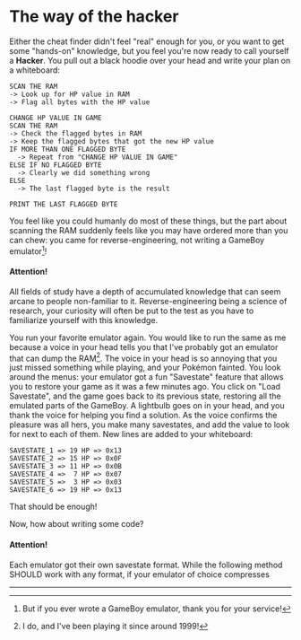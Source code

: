 # The way of the hacker

Either the cheat finder didn't feel "real" enough for you, or you want to get some "hands-on" knowledge, but you feel you're now ready to call yourself a **Hacker**. You pull out a black hoodie over your head and write your plan on a whiteboard:

```
SCAN THE RAM
-> Look up for HP value in RAM
-> Flag all bytes with the HP value

CHANGE HP VALUE IN GAME
SCAN THE RAM
-> Check the flagged bytes in RAM
-> Keep the flagged bytes that got the new HP value
IF MORE THAN ONE FLAGGED BYTE
  -> Repeat from "CHANGE HP VALUE IN GAME"
ELSE IF NO FLAGGED BYTE
  -> Clearly we did something wrong
ELSE
  -> The last flagged byte is the result

PRINT THE LAST FLAGGED BYTE
```

You feel like you could humanly do most of these things, but the part about scanning the RAM suddenly feels like you may have ordered more than you can chew: you came for reverse-engineering, not writing a GameBoy emulator[^emudev]!

<div class="warning">
  <h4>Attention!</h4>

  All fields of study have a depth of accumulated knowledge that can seem arcane to people non-familiar to it. Reverse-engineering being a science of research, your curiosity will often be put to the test as you have to familiarize yourself with this knowledge.
</div>

You run your favorite emulator again. You would like to run the same as me because a voice in your head tells you that I've probably got an emulator that can dump the RAM[^ido]. The voice in your head is so annoying that you just missed something while playing, and your Pokémon fainted. You look around the menus: your emulator got a fun "Savestate" feature that allows you to restore your game as it was a few minutes ago. You click on "Load Savestate", and the game goes back to its previous state, restoring all the emulated parts of the GameBoy. A lightbulb goes on in your head, and you thank the voice for helping you find a solution. As the voice confirms the pleasure was all hers, you make many savestates, and add the value to look for next to each of them. New lines are added to your whiteboard:

```
SAVESTATE_1 => 19 HP => 0x13
SAVESTATE_2 => 15 HP => 0x0F 
SAVESTATE_3 => 11 HP => 0x0B
SAVESTATE_4 =>  7 HP => 0x07
SAVESTATE_5 =>  3 HP => 0x03
SAVESTATE_6 => 19 HP => 0x13
```

That should be enough!

Now, how about writing some code?

<div class="warning">
  <h4>Attention!</h4>

  Each emulator got their own savestate format. While the following method SHOULD work with any format, if your emulator of choice compresses 
</div>

* * *
[^emudev]: But if you ever wrote a GameBoy emulator, thank you for your service!
[^ido]: I do, and I've been playing it since around 1999!
